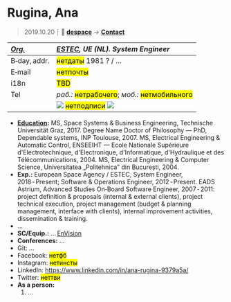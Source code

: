 # Rugina, Ana
> 2019.10.20 ┊ **🚀 [despace](index.md)** → **[Contact](contact.md)**

|*[Org.](contact.md)*|*[ESTEC](03_estec.md), UE (NL). System Engineer*|
|:--|:--|
|B‑day, addr.| <mark>нетдаты</mark> 1981 ? / … |
|E‑mail| <mark>нетпочты</mark> |
|i18n| <mark>TBD</mark> |
|Tel| *раб.:* <mark>нетрабочего</mark>; *моб.:* <mark>нетмобильного</mark> |
|| [![](f/contact/r/rugina_001_photo_thumb.jpg)](f/contact/r/rugina_001_photo.jpg) <mark>нетподписи</mark> [![](f/contact//_001_sign_thumb.jpg)](f/contact//_001_sign.png) |

   - **[Education](edu.md):** MS, Space Systems & Business Engineering, Technische Universität Graz, 2017. Degree Name Doctor of Philosophy — PhD, Dependable systems, INP Toulouse, 2007. MS, Electrical Engineering & Automatic Control, ENSEEIHT — Ecole Nationale Supérieure d'Electrotechnique, d'Electronique, d'Informatique, d'Hydraulique et des Télécommunications, 2004. MS, Electrical Engineering & Computer Science, Universitatea „Politehnica” din București, 2004.
   - **Exp.:** European Space Agency / ESTEC, System Engineer, 2018 ‑ Present; Software & Operations Engineer, 2012 ‑ Present. EADS Astrium, Advanced Studies On‑Board Software Engineer, 2007 ‑ 2011: project definition & proposals (internal & external clients), project technical execution, project management (budget & planning management, interface with clients), internal improvement activities, dissemination & training.
   - …
   - **SC/Equip.:** … [EnVision](envision.md)
   - **Conferences:** …
   - Git: …
   - Facebook: <mark>нетфб</mark>
   - Instagram: <mark>нетинсты</mark>
   - LinkedIn: <https://www.linkedin.com/in/ana-rugina-9379a5a/>
   - Twitter: <mark>неттви</mark>
   - **As a person:**
      1. …
